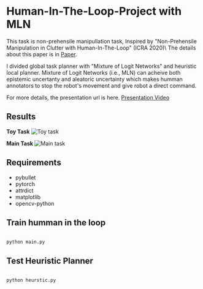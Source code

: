 # Human-In-The-Loop-Project with MLN

This task is non-prehensile manipullation task,
Inspired by "Non-Prehensile Manipulation in Clutter with Human-In-The-Loop" (ICRA 2020)\\
The details about this paper is in [Paper](https://pubs.rpapallas.com/icra2020/).

I divided global task planner with "Mixture of Logit Networks" and heuristic local planner.
Mixture of Logit Networks (i.e., MLN) can acheive both epistemic uncertanty and aleatoric uncertainty which makes 
humman annotators to stop the robot's movement and give robot a direct command.

For more details, the presentation url is here.
[Presentation Video](https://www.youtube.com/watch?v=uXTpxWBCBlA&t=276s)

## Results
**Toy Task**
![Toy task](https://github.com/jeongeun980906/Human-In-The-Loop-MLN-Project/blob/master/videos/toy_task.gif)

**Main Task**
![Main task](https://github.com/jeongeun980906/Human-In-The-Loop-MLN-Project/blob/master/videos/main_task.gif)

## Requirements
- pybullet
- pytorch
- attrdict
- matplotlib
- opencv-python

## Train humman in the loop
<code>
python main.py
</code>

## Test Heuristic Planner
<code>
python heurstic.py
</code>
